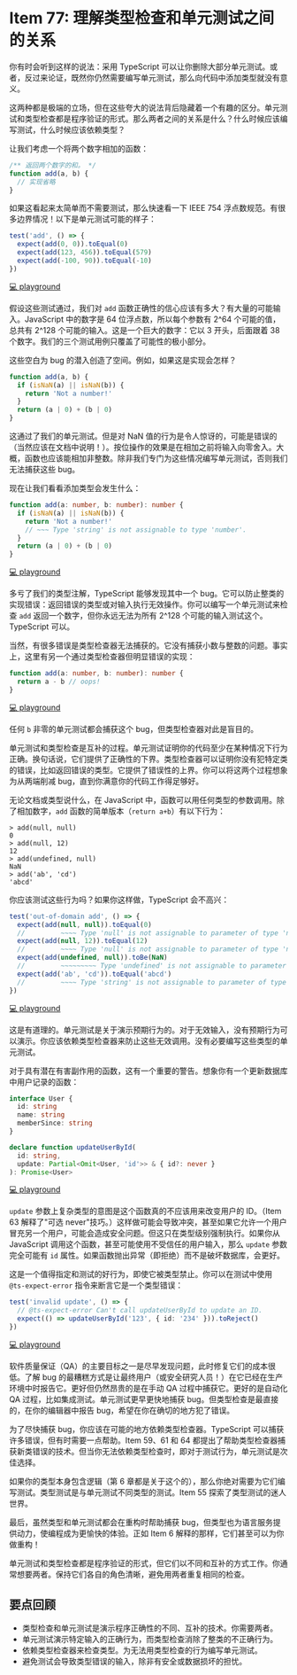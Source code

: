 # Item 77: 理解类型检查和单元测试之间的关系

你有时会听到这样的说法：采用 TypeScript 可以让你删除大部分单元测试。或者，反过来论证，既然你仍然需要编写单元测试，那么向代码中添加类型就没有意义。

这两种都是极端的立场，但在这些夸大的说法背后隐藏着一个有趣的区分。单元测试和类型检查都是程序验证的形式。那么两者之间的关系是什么？什么时候应该编写测试，什么时候应该依赖类型？

让我们考虑一个将两个数字相加的函数：

```ts
/** 返回两个数字的和。 */
function add(a, b) {
  // 实现省略
}
```

如果这看起来太简单而不需要测试，那么快速看一下 IEEE 754 浮点数规范。有很多边界情况！以下是单元测试可能的样子：

```ts
test('add', () => {
  expect(add(0, 0)).toEqual(0)
  expect(add(123, 456)).toEqual(579)
  expect(add(-100, 90)).toEqual(-10)
})
```

[💻 playground](https://www.typescriptlang.org/play/?ts=5.4.5#code/GYVwdgxgLglg9mABAQwCaoBTIFyLCAWwCMBTAJwBpEjd9jyBKWw0sxAbwChFEySoQZJMkQBqagG5OAX05QSAZygYA5GlQqqGBogC8APg7dEJAB4AHEtCzoMABip2GDAHRQ4AUQCOIZABt7BikeM0trdQwARgAmAGYqABYAVgA2ZzdPH38MJIB2AE4g41CrZQiAWki7B0R8p1d3b18AyqcpaSKgA)

假设这些测试通过，我们对 `add` 函数正确性的信心应该有多大？有大量的可能输入。JavaScript 中的数字是 64 位浮点数，所以每个参数有 2^64 个可能的值，总共有 2^128 个可能的输入。这是一个巨大的数字：它以 3 开头，后面跟着 38 个数字。我们的三个测试用例只覆盖了可能性的极小部分。

这些空白为 bug 的潜入创造了空间。例如，如果这是实现会怎样？

```ts
function add(a, b) {
  if (isNaN(a) || isNaN(b)) {
    return 'Not a number!'
  }
  return (a | 0) + (b | 0)
}
```

这通过了我们的单元测试。但是对 NaN 值的行为是令人惊讶的，可能是错误的（当然应该在文档中说明！）。按位操作的效果是在相加之前将输入向零舍入。大概，函数也应该能相加非整数。除非我们专门为这些情况编写单元测试，否则我们无法捕获这些 bug。

现在让我们看看添加类型会发生什么：

```ts
function add(a: number, b: number): number {
  if (isNaN(a) || isNaN(b)) {
    return 'Not a number!'
    // ~~~ Type 'string' is not assignable to type 'number'.
  }
  return (a | 0) + (b | 0)
}
```

[💻 playground](https://www.typescriptlang.org/play/?ts=5.4.5#code/GYVwdgxgLglg9mABAQwCaoBTIFyLCAWwCMBTAJwBpEjd9jyBKWw0sxAbwChFEZhEMMAM4A5ZCKwNEAH2m9R4jEQZSuPHmRJQQZJAHIRcKCjwtyAQj0BubuoD0dxAD8XiACoBPAA4lEeoVBkMGAA5nryeEYoQkIwIWDIRAA2vlBwiFDevnp0rHoAdLYAvraa2roCyNIADFIA1AJENQw2JUA)

多亏了我们的类型注解，TypeScript 能够发现其中一个 bug。它可以防止整类的实现错误：返回错误的类型或对输入执行无效操作。你可以编写一个单元测试来检查 `add` 返回一个数字，但你永远无法为所有 2^128 个可能的输入测试这个。TypeScript 可以。

当然，有很多错误是类型检查器无法捕获的。它没有捕获小数与整数的问题。事实上，这里有另一个通过类型检查器但明显错误的实现：

```ts
function add(a: number, b: number): number {
  return a - b // oops!
}
```

[💻 playground](https://www.typescriptlang.org/play/?ts=5.4.5#code/GYVwdgxgLglg9mABAQwCaoBTIFyLCAWwCMBTAJwBpEjd9jyBKWw0sxAbwChFEySoQZJMkQBaagG5EAemmI4cAA4BnAIScAvpyA)

任何 `b` 非零的单元测试都会捕获这个 bug，但类型检查器对此是盲目的。

单元测试和类型检查是互补的过程。单元测试证明你的代码至少在某种情况下行为正确。换句话说，它们提供了正确性的下界。类型检查器可以证明你没有犯特定类的错误，比如返回错误的类型。它提供了错误性的上界。你可以将这两个过程想象为从两端削减 bug，直到你满意你的代码工作得足够好。

无论文档或类型说什么，在 JavaScript 中，函数可以用任何类型的参数调用。除了相加数字，`add` 函数的简单版本（`return a+b`）有以下行为：

```
> add(null, null)
0
> add(null, 12)
12
> add(undefined, null)
NaN
> add('ab', 'cd')
'abcd'
```

你应该测试这些行为吗？如果你这样做，TypeScript 会不高兴：

```ts
test('out-of-domain add', () => {
  expect(add(null, null)).toEqual(0)
  //         ~~~~ Type 'null' is not assignable to parameter of type 'number'.
  expect(add(null, 12)).toEqual(12)
  //         ~~~~ Type 'null' is not assignable to parameter of type 'number'.
  expect(add(undefined, null)).toBe(NaN)
  //         ~~~~~~~~~ Type 'undefined' is not assignable to parameter of ...
  expect(add('ab', 'cd')).toEqual('abcd')
  //         ~~~~ Type 'string' is not assignable to parameter of type 'number'.
})
```

[💻 playground](https://www.typescriptlang.org/play/?ts=5.4.5#code/GYVwdgxgLglg9mABAQwCaoBTIFyLCAWwCMBTAJwBpEjd9jyBKWw0sxAbwChFEySoQZJMkQBqagG5OAX05QSAZygYA5HBBQAtHGCbUcAshjD0KqhgaIAvAD4O3RCQAeABxLQs6DPgA2Pqr4+DAwAdFBwAKIAjiDIPhgADAxSPAD0qTyZWQB+udmIACoAnm6IKoEqiDAKeHBQKAoKMADmYMhEPiSI4YguyGTIBPzkiDrdJV3lLOQqIQ7Obh5omIFUAIwATMFhkTFxGJvJDulZp3n5xaVTfpXVtfXIjS1tHV09fQND8mxjUBNldFYs3mrncymWGHAqBIwGMJFQARAfm24QAQiQMAA5ZCYo5pDKnTLnYmFf4qKEwuGoW41MB1BpNVrtTrdOC9fqDYY-YCIEJ8kGLcFeFTtMxlCDUlG7WLxEVECUqPGIE6EnjnUlXJRkYzNGn3BnPZlvNkfTnfUY8v5XQEzObSI5AA)

这是有道理的。单元测试是关于演示预期行为的。对于无效输入，没有预期行为可以演示。你应该依赖类型检查器来防止这些无效调用。没有必要编写这些类型的单元测试。

对于具有潜在有害副作用的函数，这有一个重要的警告。想象你有一个更新数据库中用户记录的函数：

```ts
interface User {
  id: string
  name: string
  memberSince: string
}

declare function updateUserById(
  id: string,
  update: Partial<Omit<User, 'id'>> & { id?: never }
): Promise<User>
```

[💻 playground](https://www.typescriptlang.org/play/?ts=5.4.5#code/GYVwdgxgLglg9mABAQwCaoBTIFyLCAWwCMBTAJwBpEjd9jyBKWw0sxAbwChFEySoQZJMkQBqagG5OAX04wwUcsGQQSiAKoBnch26IYqXJqhl5Acyk8wyAiSMnzlxLfpkAyvNX3TYCzM6cqCQQADbIfIigkLAIiCAADqjIilrkAEIAngCSmHoG3uYUeglJirgACuGwyCEAPADyBDBQtamUiADkBh0AfD2IAGQcBgD8tCQAbuSyTIjlZHBN2q3aZD1SQA)

`update` 参数上复杂类型的意图是这个函数真的不应该用来改变用户的 ID。（Item 63 解释了"可选 never"技巧。）这样做可能会导致冲突，甚至如果它允许一个用户冒充另一个用户，可能会造成安全问题。但这只在类型级别强制执行。如果你从 JavaScript 调用这个函数，甚至可能使用不受信任的用户输入，那么 `update` 参数完全可能有 `id` 属性。如果函数抛出异常（即拒绝）而不是破坏数据库，会更好。

这是一个值得指定和测试的好行为，即使它被类型禁止。你可以在测试中使用 `@ts-expect-error` 指令来断言它是一个类型错误：

```ts
test('invalid update', () => {
  // @ts-expect-error Can't call updateUserById to update an ID.
  expect(() => updateUserById('123', { id: '234' })).toReject()
})
```

[💻 playground](https://www.typescriptlang.org/play/?ts=5.4.5#code/GYVwdgxgLglg9mABAQwCaoBTIFyLCAWwCMBTAJwBpEjd9jyBKWw0sxAbwChFEySoQZJMkQBqagG5OAX05QSAZygYA5DDAA3ZABsYqRCAAOqZPJVUMDRAF4AfB26IA9E8QABKAoC0JAB6GSaB8yMjg2AGFkMBUoRAgdbQNjUxIAVQVyACEATwBJfSg4JJN5FCRcgBEAOkc-AOgMSxt7IxK0jLIc-NUARgAmAGZzDj1cFUGAFhVpBgYqwoAlEgArQOUGKRmpIA)

软件质量保证（QA）的主要目标之一是尽早发现问题，此时修复它们的成本很低。了解 bug 的最糟糕方式是让最终用户（或安全研究人员！）在它已经在生产环境中时报告它。更好但仍然昂贵的是在手动 QA 过程中捕获它。更好的是自动化 QA 过程，比如集成测试。单元测试更早更快地捕获 bug。但类型检查是最直接的，在你的编辑器中报告 bug，希望在你在确切的地方犯了错误。

为了尽快捕获 bug，你应该在可能的地方依赖类型检查器。TypeScript 可以捕获许多错误，但有时需要一点帮助。Item 59、61 和 64 都提出了帮助类型检查器捕获新类错误的技术。但当你无法依赖类型检查时，即对于测试行为，单元测试是次佳选择。

如果你的类型本身包含逻辑（第 6 章都是关于这个的），那么你绝对需要为它们编写测试。类型测试是与单元测试不同类型的测试。Item 55 探索了类型测试的迷人世界。

最后，虽然类型和单元测试都会在重构时帮助捕获 bug，但类型也为语言服务提供动力，使编程成为更愉快的体验。正如 Item 6 解释的那样，它们甚至可以为你做重构！

单元测试和类型检查都是程序验证的形式，但它们以不同和互补的方式工作。你通常想要两者。保持它们各自的角色清晰，避免用两者重复相同的检查。

## 要点回顾

- 类型检查和单元测试是演示程序正确性的不同、互补的技术。你需要两者。
- 单元测试演示特定输入的正确行为，而类型检查消除了整类的不正确行为。
- 依赖类型检查器来检查类型。为无法用类型检查的行为编写单元测试。
- 避免测试会导致类型错误的输入，除非有安全或数据损坏的担忧。
